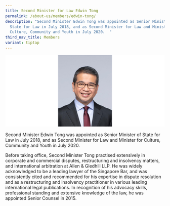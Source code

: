 ```yaml
---
title: Second Minister for Law Edwin Tong
permalink: /about-us/members/edwin-tong/
description: "Second Minister Edwin Tong was appointed as Senior Minister of
  State for Law in July 2018, and as Second Minister for Law and Minister for
  Culture, Community and Youth in July 2020.  "
third_nav_title: Members
variant: tiptap
---
```

![](/images/Bio%20photos%20resized2/2M%20Tong.png)

Second Minister Edwin Tong was appointed as Senior Minister of State for Law in July 2018, and as Second Minister for Law and Minister for Culture, Community and Youth in July 2020.  

Before taking office, Second Minister Tong practised extensively in corporate and commercial disputes, restructuring and insolvency matters, and international arbitration at Allen & Gledhill LLP. He was widely acknowledged to be a leading lawyer of the Singapore Bar, and was consistently cited and recommended for his expertise in dispute resolution and as a restructuring and insolvency practitioner in various leading international legal publications. In recognition of his advocacy skills, professional standing and extensive knowledge of the law, he was appointed Senior Counsel in 2015.